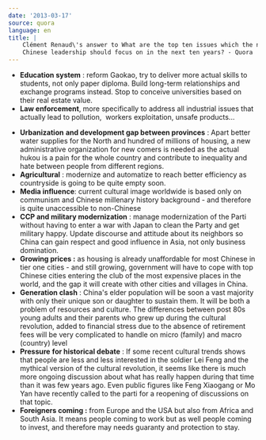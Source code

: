 ```yaml
---
date: '2013-03-17'
source: quora
language: en
title: |
    Clément Renaud\'s answer to What are the top ten issues which the new
    Chinese leadership should focus on in the next ten years? - Quora
---
```


-   **Education system** : reform Gaokao, try to deliver more actual
    skills to students, not only paper diploma. Build long-term
    relationships and exchange programs instead. Stop to conceive
    universities based on their real estate value.
-   **Law enforcement**, more specifically to address all industrial
    issues that actually lead to pollution,  workers exploitation,
    unsafe products\...

<!-- -->

-   **Urbanization** **and development gap between provinces** : Apart
    better water supplies for the North and hundred of millions of
    housing, a new administrative organization for new comers is needed
    as the actual hukou is a pain for the whole country and contribute
    to inequality and hate between people from different regions.
-   **Agricultural** : modernize and automatize to reach better
    efficiency as countryside is going to be quite empty soon.
-   **Media influence**: current cultural image worldwide is based only
    on communism and Chinese millenary history background - and
    therefore is quite unaccessible to non-Chinese
-   **CCP and military modernization** : manage modernization of the
    Parti without having to enter a war with Japan to clean the Party
    and get military happy. Update discourse and attitude about its
    neighbors so China can gain respect and good influence in Asia, not
    only business domination.
-   **Growing prices :** as housing is already unaffordable for most
    Chinese in tier one cities - and still growing, government will have
    to cope with top Chinese cities entering the club of the most
    expensive places in the world, and the gap it will create with other
    cities and villages in China.
-   **Generation clash** : China\'s elder population will be soon a vast
    majority with only their unique son or daughter to sustain them. It
    will be both a problem of resources and culture. The differences
    between post 80s young adults and their parents who grew up during
    the cultural revolution, added to financial stress due to the
    absence of retirement fees will be very complicated to handle on
    micro (family) and macro (country) level
-   **Pressure** **for historical debate** : If some recent cultural
    trends shows that people are less and less interested in the soldier
    Lei Feng and the mythical version of the cultural revolution, it
    seems like there is much more ongoing discussion about what has
    really happen during that time than it was few years ago. Even
    public figures like Feng Xiaogang or Mo Yan have recently called to
    the parti for a reopening of discussions on that topic.
-   **Foreigners coming :** from Europe and the USA but also from Africa
    and South Asia. It means people coming to work but as well people
    coming to invest, and therefore may needs guaranty and protection to
    stay.
